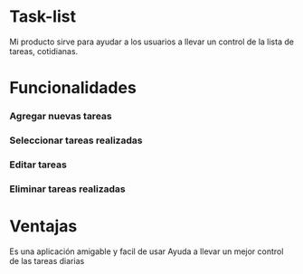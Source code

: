 # Task-list
Mi producto sirve para ayudar a los usuarios a llevar un control de la lista de tareas, cotidianas.

# Funcionalidades

### Agregar nuevas tareas
### Seleccionar tareas realizadas
### Editar tareas
### Eliminar tareas realizadas 


# Ventajas 
Es una aplicación amigable y facil de usar 
Ayuda a llevar un mejor control de las tareas diarias



